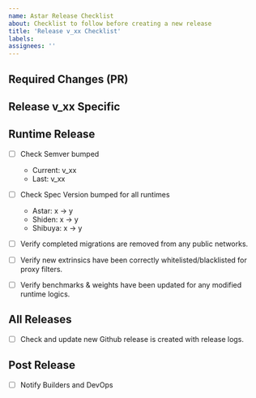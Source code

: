 ```yaml
---
name: Astar Release Checklist
about: Checklist to follow before creating a new release
title: 'Release v_xx Checklist'
labels:
assignees: ''
---
```


## Required Changes (PR)
<!---
All the PRs that should, For Example,
- [x] #1000
- [x] #1006 
-->

## Release v_xx Specific
<!---
All the preparation specific for this release, for example
- [x] Test batch precompile in Astar & Shiden
- [x] Test xtokens in Astar
-->


## Runtime Release
- [ ] Check Semver bumped
     - Current: v_xx
     - Last: v_xx
- [ ] Check Spec Version bumped for all runtimes
     - Astar: x -> y
     - Shiden: x -> y
     - Shibuya: x -> y
- [ ] Verify completed migrations are removed from any public networks.
- [ ] Verify new extrinsics have been correctly whitelisted/blacklisted for proxy filters.
- [ ] Verify benchmarks & weights have been updated for any modified runtime logics.


## All Releases
- [ ]  Check and update new Github release is created with release logs.

## Post Release
- [ ] Notify Builders and DevOps
